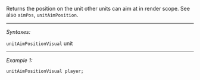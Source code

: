 Returns the position on the unit other units can aim at in render scope. See also `aimPos`, `unitAimPosition`.


---
*Syntaxes:*

`unitAimPositionVisual` unit

---
*Example 1:*

```sqf
unitAimPositionVisual player;
```
